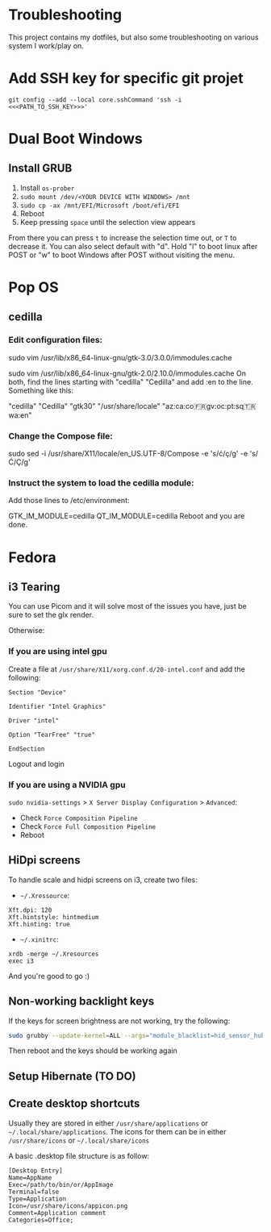 # Troubleshooting

This project contains my dotfiles, but also some troubleshooting on various system I work/play on.

# Add SSH key for specific git projet

`git config --add --local core.sshCommand 'ssh -i <<<PATH_TO_SSH_KEY>>>'`

# Dual Boot Windows

## Install GRUB

1. Install `os-prober`
2. `sudo mount /dev/<YOUR DEVICE WITH WINDOWS> /mnt`
3. `sudo cp -ax /mnt/EFI/Microsoft /boot/efi/EFI`
4. Reboot
5. Keep pressing `space` until the selection view appears

From there you can press `t` to increase the selection time out, or `T` to decrease it.
You can also select default with "d". Hold "l" to boot linux after POST or "w" to boot Windows after POST without visiting the menu.

# Pop OS

## cedilla

### Edit configuration files:

sudo vim /usr/lib/x86_64-linux-gnu/gtk-3.0/3.0.0/immodules.cache

sudo vim /usr/lib/x86_64-linux-gnu/gtk-2.0/2.10.0/immodules.cache
On both, find the lines starting with "cedilla" "Cedilla" and add :en to the line. Something like this:

"cedilla" "Cedilla" "gtk30" "/usr/share/locale" "az:ca:co:fr:gv:oc:pt:sq:tr:wa:en"

### Change the Compose file:

sudo sed -i /usr/share/X11/locale/en_US.UTF-8/Compose -e 's/ć/ç/g' -e 's/Ć/Ç/g'

### Instruct the system to load the cedilla module:

Add those lines to /etc/environment:

GTK_IM_MODULE=cedilla
QT_IM_MODULE=cedilla
Reboot and you are done.

# Fedora

## i3 Tearing

You can use Picom and it will solve most of the issues you have, just be sure to set the glx render. 

Otherwise:

### If you are using intel gpu

Create a file at `/usr/share/X11/xorg.conf.d/20-intel.conf` and add the following:

```
Section "Device"

Identifier "Intel Graphics"

Driver "intel"

Option "TearFree" "true"

EndSection
```
Logout and login

### If you are using a NVIDIA gpu

`sudo nvidia-settings` > `X Server Display Configuration` > `Advanced`:

- Check `Force Composition Pipeline`
- Check `Force Full Composition Pipeline`
- Reboot

## HiDpi screens

To handle scale and hidpi screens on i3, create two files:

- `~/.Xressource`:

```
Xft.dpi: 120
Xft.hintstyle: hintmedium
Xft.hinting: true
```

- `~/.xinitrc`:

```
xrdb -merge ~/.Xresources
exec i3
```

And you're good to go :)

## Non-working backlight keys

If the keys for screen brightness are not working, try the following:


```bash
sudo grubby --update-kernel=ALL --args="module_blacklist=hid_sensor_hub"
```

Then reboot and the keys should be working again

## Setup Hibernate (TO DO)

## Create desktop shortcuts

Usually they are stored in either `/usr/share/applications` or `~/.local/share/applications`.
The icons for them can be in either `/usr/share/icons` or `~/.local/share/icons`

A basic .desktop file structure is as follow:

```
[Desktop Entry]
Name=AppName
Exec=/path/to/bin/or/AppImage
Terminal=false
Type=Application
Icon=/usr/share/icons/appicon.png
Comment=Application comment
Categories=Office;
```
